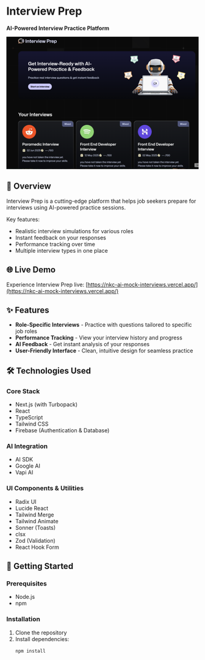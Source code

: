 # Interview Prep

**AI-Powered Interview Practice Platform**

![Interview Prep Screenshot](./public/Screenshot%202025-06-02%20at%2022.13.42.png)

## 🚀 Overview

Interview Prep is a cutting-edge platform that helps job seekers prepare for interviews using AI-powered practice sessions.

Key features:

- Realistic interview simulations for various roles
- Instant feedback on your responses
- Performance tracking over time
- Multiple interview types in one place

## 🌐 Live Demo

Experience Interview Prep live: [https://nkc-ai-mock-interviews.vercel.app/](https://nkc-ai-mock-interviews.vercel.app/)

## ✨ Features

- **Role-Specific Interviews** - Practice with questions tailored to specific job roles
- **Performance Tracking** - View your interview history and progress
- **AI Feedback** - Get instant analysis of your responses
- **User-Friendly Interface** - Clean, intuitive design for seamless practice

## 🛠️ Technologies Used

### Core Stack

- Next.js (with Turbopack)
- React
- TypeScript
- Tailwind CSS
- Firebase (Authentication & Database)

### AI Integration

- AI SDK
- Google AI
- Vapi AI

### UI Components & Utilities

- Radix UI
- Lucide React
- Tailwind Merge
- Tailwind Animate
- Sonner (Toasts)
- clsx
- Zod (Validation)
- React Hook Form

## 🏁 Getting Started

### Prerequisites

- Node.js
- npm

### Installation

1. Clone the repository
2. Install dependencies:
   ```bash
   npm install
   ```
